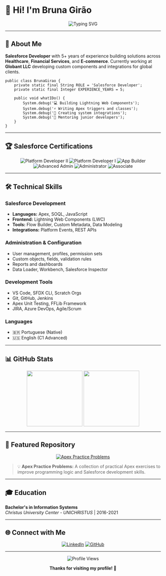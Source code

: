 # 👋 Hi! I'm Bruna Girão

<div align="center">

![Typing SVG](https://readme-typing-svg.herokuapp.com?font=Fira+Code&size=28&duration=3000&pause=1000&color=00D4FF&center=true&vCenter=true&width=500&lines=Salesforce+Developer;5%2B+Years+Experience;LWC+%26+Apex+Developer)

</div>

---

## 🚀 **About Me**

**Salesforce Developer** with 5+ years of experience building solutions across **Healthcare**, **Financial Services**, and **E-commerce**. Currently working at **Globant LLC** developing custom components and integrations for global clients.

```apex
public class BrunaGirao {
    private static final String ROLE = 'Salesforce Developer';
    private static final Integer EXPERIENCE_YEARS = 5;
    
    public void whatIDo() {
        System.debug('💻 Building Lightning Web Components');
        System.debug('⚡ Writing Apex triggers and classes');
        System.debug('🔗 Creating system integrations');
        System.debug('👥 Mentoring junior developers');
    }
}
```

---

## 🏆 **Salesforce Certifications**

<p align="center">
  <img src="https://img.shields.io/badge/Platform%20Developer%20II-FF6600?style=for-the-badge&logo=salesforce&logoColor=white" alt="Platform Developer II"/>
  <img src="https://img.shields.io/badge/Platform%20Developer%20I-FF6600?style=for-the-badge&logo=salesforce&logoColor=white" alt="Platform Developer I"/>
  <img src="https://img.shields.io/badge/Platform%20App%20Builder-0099CC?style=for-the-badge&logo=salesforce&logoColor=white" alt="App Builder"/>
  <img src="https://img.shields.io/badge/Advanced%20Administrator-00CC66?style=for-the-badge&logo=salesforce&logoColor=white" alt="Advanced Admin"/>
  <img src="https://img.shields.io/badge/Administrator-66CC00?style=for-the-badge&logo=salesforce&logoColor=white" alt="Administrator"/>
  <img src="https://img.shields.io/badge/Associate-CCCC00?style=for-the-badge&logo=salesforce&logoColor=white" alt="Associate"/>
</p>

---

## 🛠️ **Technical Skills**

### **Salesforce Development**
- **Languages:** Apex, SOQL, JavaScript
- **Frontend:** Lightning Web Components (LWC)
- **Tools:** Flow Builder, Custom Metadata, Data Modeling
- **Integrations:** Platform Events, REST APIs

### **Administration & Configuration**
- User management, profiles, permission sets
- Custom objects, fields, validation rules
- Reports and dashboards
- Data Loader, Workbench, Salesforce Inspector

### **Development Tools**
- VS Code, SFDX CLI, Scratch Orgs
- Git, GitHub, Jenkins
- Apex Unit Testing, FFLib Framework
- JIRA, Azure DevOps, Agile/Scrum

### **Languages**
- 🇧🇷 Portuguese (Native)
- 🇺🇸 English (C1 Advanced)

---

## 📊 **GitHub Stats**

<div align="center">
  <img height="180em" src="https://github-readme-stats.vercel.app/api?username=brunagirao&show_icons=true&theme=tokyonight&include_all_commits=true&count_private=true"/>
  <img height="180em" src="https://github-readme-stats.vercel.app/api/top-langs/?username=brunagirao&layout=compact&langs_count=7&theme=tokyonight"/>
</div>

---

## 🎯 **Featured Repository**

<div align="center">

[![Apex Practice Problems](https://github-readme-stats.vercel.app/api/pin/?username=brunagirao&repo=apex-practice-problems&theme=tokyonight)](https://github.com/brunagirao/apex-practice-problems)

</div>

> 💡 **Apex Practice Problems:** A collection of practical Apex exercises to improve programming logic and Salesforce development skills.

---

## 🎓 **Education**
**Bachelor's in Information Systems**  
*Christus University Center - UNICHRISTUS* | 2016-2021

---

## 🌐 **Connect with Me**

<div align="center">

[![LinkedIn](https://img.shields.io/badge/LinkedIn-0077B5?style=for-the-badge&logo=linkedin&logoColor=white)](https://www.linkedin.com/in/brunagirao)
[![GitHub](https://img.shields.io/badge/GitHub-100000?style=for-the-badge&logo=github&logoColor=white)](https://github.com/brunagirao)

</div>

---

<div align="center">

![Profile Views](https://komarev.com/ghpvc/?username=brunagirao&color=brightgreen&style=flat-square)

**Thanks for visiting my profile! 🚀**

</div>
